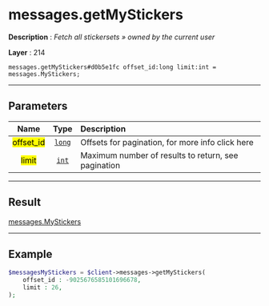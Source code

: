# messages.getMyStickers

**Description** : *Fetch all stickersets &raquo; owned by the current user*

**Layer** : 214

```tl
messages.getMyStickers#d0b5e1fc offset_id:long limit:int = messages.MyStickers;
```

---

## Parameters

| Name | Type | Description |
| :---: | :---: | :--- |
| <mark>offset_id</mark> | [`long`](type/long) | Offsets for pagination, for more info click here |
| <mark>limit</mark> | [`int`](type/int) | Maximum number of results to return, see pagination |

---

## Result

[messages.MyStickers](type/messages.MyStickers)

---

## Example

```php
$messagesMyStickers = $client->messages->getMyStickers(
	offset_id : -9025676585101696678,
	limit : 26,
);
```